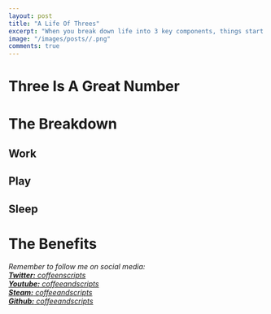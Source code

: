 ```yaml
---
layout: post
title: "A Life Of Threes"
excerpt: "When you break down life into 3 key components, things start becoming easier and more productive."
image: "/images/posts//.png"
comments: true
---
```


# Three Is A Great Number

# The Breakdown

## Work

## Play

## Sleep

# The Benefits

*Remember to follow me on social media:<br/>
[**Twitter:** coffeenscripts](https://twitter.com/coffeenscripts)<br/>
[**Youtube:** coffeeandscripts](https://www.youtube.com/channel/UCdM4qTlyqK74fjghIc-Syew)<br/>
[**Steam:** coffeeandscripts](https://steamcommunity.com/id/coffeeandscripts/)<br/>
[**Github:** coffeeandscripts](https://github.com/coffeeandscripts)*